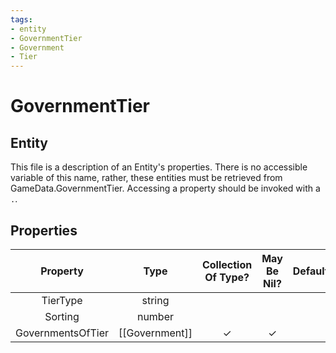 ```yaml
---
tags:
- entity
- GovernmentTier
- Government
- Tier
---
```

# GovernmentTier
## Entity
This file is a description of an Entity's properties. There is no accessible variable of this name, rather, these entities must be retrieved from GameData.GovernmentTier. Accessing a property should be invoked with a `.`.
## Properties
|	Property	|	Type	|	Collection Of Type?	|	May Be Nil?	|	Default	|	References	|	Key	|	Notes	|
|	:-:	|	:-:	|	:-:	|	:-:	|	:-:	|	:-:	|	:-:	|	-:	|
|	TierType	|	string	|		|		|		|		|		|	|
|	Sorting	|	number	|		|		|		|		|		|	|
|	GovernmentsOfTier	|	[[Government]]	|	✓	|	✓	|		|		|		|	|
